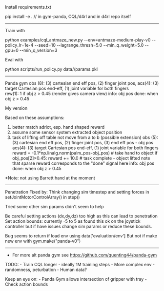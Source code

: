 
Install requirements.txt

pip install -e . // in gym-panda, CQL/d4rl and in d4rl repo itself

______


Train with

python examples/cql_antmaze_new.py --env=antmaze-medium-play-v0 --policy_lr=1e-4 --seed=10 --lagrange_thresh=5.0 --min_q_weight=5.0 --gpu=0 --min_q_version=3

Eval with

python scripts/run_policy.py data/<path>/params.pkl

______

Panda gym 
obs (8): (3) cartesian end eff pos, (2) finger joint pos,
acs(4): (3) target Cartesian pos end-eff, (1) joint variable for both fingers  
rew(1): 1 if obj z > 0.45
(render gives camera view)
info: obj pos
done: when obj z > 0.45

My version

Based on these assumptions:
1. better match adriot, esp. hand shaped reward
2. assume some sensor system extracted object position
3. task of lifting off table not move from a to b (possible extension)
obs (5): (3) cartesian end eff pos, (2) finger joint pos, (3) end eff pos - obj pos
acs(4): (3) target Cartesian pos end-eff, (1) joint variable for both fingers  
reward = -0.1*np.linalg.norm(palm_pos-obj_pos)              # take hand to object
       if obj_pos[2]>0.45:
            reward += 10.0                                          # task complete - object lifted 
note that sparse reward corresponds to the "done" signal here
info: obj pos     
done: when obj z > 0.45

*Note: not using Barrett hand at the moment

______

Penetration
Fixed by:
    Think changing sim timestep
    and setting forces in setJointMotorControlArray() in step()
    
Tried some other sim params didn't seem to help

Be careful setting actions (dx,dy,dz) too high as this can lead to penetration
Set action bounds: currently -5 to 5 as found this ok on the joystick controller 
but if have issues change sim params or reduce these bounds.

Bug seems to return if load env using 
 data['evaluation/env'] 
But not if make new env with gym.make("panda-v0")
____

- For more alt panda gym see https://github.com/quenting44/panda-gym

TODO:
    - Train CQL longer - ideally 1M training steps
    - More complex env - randomness, peturbation
    - Human data?

Keep an eye on:
    - Panda Gym allows intersection of gripper with tray
    - Check action bounds
